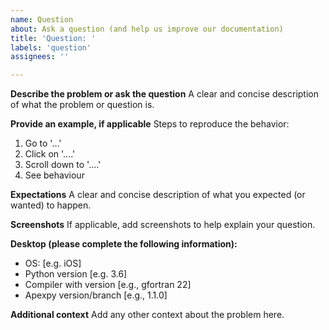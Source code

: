 ```yaml
---
name: Question
about: Ask a question (and help us improve our documentation)
title: 'Question: '
labels: 'question'
assignees: ''

---
```


**Describe the problem or ask the question**
A clear and concise description of what the problem or question is.

**Provide an example, if applicable**
Steps to reproduce the behavior:
1. Go to '...'
2. Click on '....'
3. Scroll down to '....'
4. See behaviour

**Expectations**
A clear and concise description of what you expected (or wanted) to happen.

**Screenshots**
If applicable, add screenshots to help explain your question.

**Desktop (please complete the following information):**
 - OS: [e.g. iOS]
 - Python version [e.g. 3.6]
 - Compiler with version [e.g., gfortran 22]
 - Apexpy version/branch [e.g., 1.1.0]

**Additional context**
Add any other context about the problem here.
